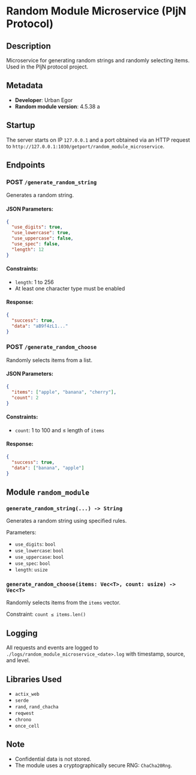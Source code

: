 # Random Module Microservice (PIjN Protocol)

## Description

Microservice for generating random strings and randomly selecting items. Used in the PIjN protocol project.

## Metadata

* **Developer**: Urban Egor
* **Random module version**: 4.5.38 a

## Startup

The server starts on IP `127.0.0.1` and a port obtained via an HTTP request to `http://127.0.0.1:1030/getport/random_module_microservice`.

## Endpoints

### POST `/generate_random_string`

Generates a random string.

#### JSON Parameters:

```json
{
  "use_digits": true,
  "use_lowercase": true,
  "use_uppercase": false,
  "use_spec": false,
  "length": 12
}
```

#### Constraints:

* `length`: 1 to 256
* At least one character type must be enabled

#### Response:

```json
{
  "success": true,
  "data": "aB9f4zL1..."
}
```

### POST `/generate_random_choose`

Randomly selects items from a list.

#### JSON Parameters:

```json
{
  "items": ["apple", "banana", "cherry"],
  "count": 2
}
```

#### Constraints:

* `count`: 1 to 100 and ≤ length of `items`

#### Response:

```json
{
  "success": true,
  "data": ["banana", "apple"]
}
```

## Module `random_module`

### `generate_random_string(...) -> String`

Generates a random string using specified rules.

Parameters:

* `use_digits`: `bool`
* `use_lowercase`: `bool`
* `use_uppercase`: `bool`
* `use_spec`: `bool`
* `length`: `usize`

### `generate_random_choose(items: Vec<T>, count: usize) -> Vec<T>`

Randomly selects items from the `items` vector.

Constraint: `count ≤ items.len()`

## Logging

All requests and events are logged to `./logs/random_module_microservice_<date>.log` with timestamp, source, and level.

## Libraries Used

* `actix_web`
* `serde`
* `rand`, `rand_chacha`
* `reqwest`
* `chrono`
* `once_cell`

## Note

* Confidential data is not stored.
* The module uses a cryptographically secure RNG: `ChaCha20Rng`.
